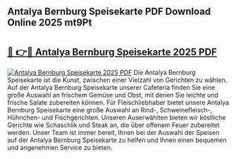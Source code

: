 ## Antalya Bernburg Speisekarte PDF Download Online 2025 mt9Pt

# <h2><a href="http://gc9k5j.nevu.top/?p=Antalya+Bernburg+Speisekarte">🔗 👉🔴 Antalya Bernburg Speisekarte 2025 PDF</a></h2>

[![Antalya Bernburg Speisekarte 2025 PDF](https://i.imgur.com/dBaPXMq.png)](http://gc9k5j.nevu.top/?p=Antalya+Bernburg+Speisekarte)
Die Antalya Bernburg Speisekarte ist die Kunst, zwischen einer Vielzahl von Gerichten zu wählen. Auf der Antalya Bernburg Speisekarte unserer Cafeteria finden Sie eine große Auswahl an frischem Gemüse und Obst, mit denen Sie leichte und frische Salate zubereiten können. Für Fleischliebhaber bietet unsere Antalya Bernburg Speisekarte eine große Auswahl an Rind-, Schweinefleisch-, Hühnchen- und Fischgerichten. Unseren Auserwählten bieten wir köstliche Gerichte wie Schaschlik und Steak an, die über offenem Feuer zubereitet werden. Unser Team ist immer bereit, Ihnen bei der Auswahl der Speisen auf der Antalya Bernburg Speisekarte zu helfen und Ihnen einen bequemen und angenehmen Service zu bieten.
